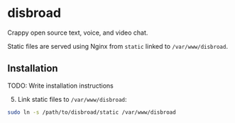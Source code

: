 # disbroad
Crappy open source text, voice, and video chat. 

Static files are served using Nginx from `static` linked to `/var/www/disbroad`.

## Installation

TODO: Write installation instructions

5. Link static files to `/var/www/disbroad`:
```bash
sudo ln -s /path/to/disbroad/static /var/www/disbroad
```